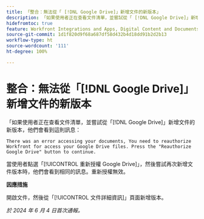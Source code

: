 ```yaml
---
title: 「整合：無法從「 [!DNL Google Drive]」新增文件的新版本」
description: 「如果使用者正在查看文件清單，並嘗試從「 [!DNL Google Drive]」新增文件的新版本，他們會看到一則訊息。此問題有解決方法。」
hidefromtoc: true
feature: Workfront Integrations and Apps, Digital Content and Documents
source-git-commit: 1d1f820d9f68a687df58d432b4d18dd91b2d2b13
workflow-type: ht
source-wordcount: '111'
ht-degree: 100%

---
```



# 整合：無法從「[!DNL Google Drive]」新增文件的新版本

「如果使用者正在查看文件清單，並嘗試從「[!DNL Google Drive]」新增文件的新版本，他們會看到這則訊息：

`There was an error accessing your documents, You need to reauthorize Workfront for access your Google Drive files. Press the "Reauthorize Google Drive" button to continue.`

當使用者點選「[!UICONTROL 重新授權 Google Drive]」，然後嘗試再次新增文件版本時，他們會看到相同的訊息。重新授權無效。

**因應措施**

開啟文件，然後從「[!UICONTROL 文件詳細資訊]」頁面新增版本。

_於 2024 年 6 月 4 日首次通報。_
